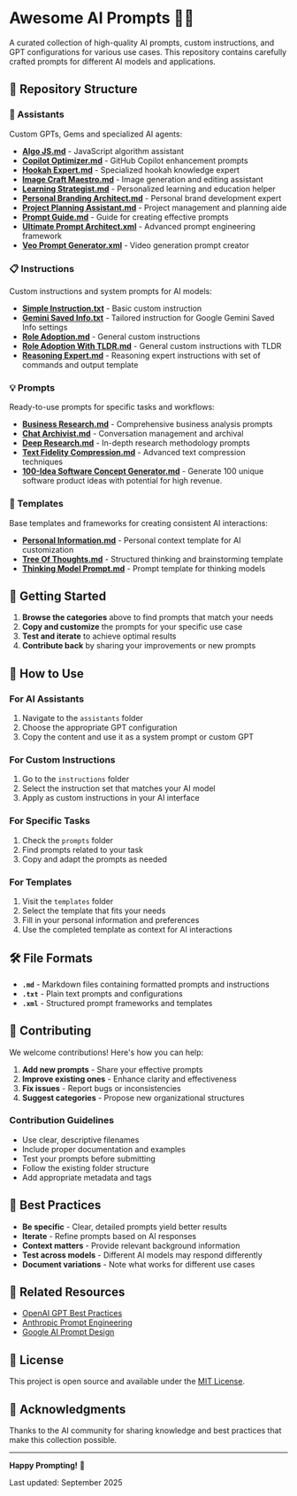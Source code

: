 # Awesome AI Prompts 🤖✨

A curated collection of high-quality AI prompts, custom instructions, and GPT configurations for various use cases. This repository contains carefully crafted prompts for different AI models and applications.

## 📁 Repository Structure

### 🤖 Assistants

Custom GPTs, Gems and specialized AI agents:

- **[Algo JS.md](assistants/Algo%20JS.md)** - JavaScript algorithm assistant
- **[Copilot Optimizer.md](assistants/Copilot%20Optimizer.md)** - GitHub Copilot enhancement prompts
- **[Hookah Expert.md](assistants/Hookah%20Expert.md)** - Specialized hookah knowledge expert
- **[Image Craft Maestro.md](assistants/Image%20Craft%20Maestro.md)** - Image generation and editing assistant
- **[Learning Strategist.md](assistants/Learning%20Strategist.md)** - Personalized learning and education helper
- **[Personal Branding Architect.md](assistants/Personal%20Branding%20Architect.md)** - Personal brand development expert
- **[Project Planning Assistant.md](assistants/Project%20Planning%20Assistant.md)** - Project management and planning aide
- **[Prompt Guide.md](assistants/Prompt%20Guide.md)** - Guide for creating effective prompts
- **[Ultimate Prompt Architect.xml](assistants/Ultimate%20Prompt%20Architect.xml)** - Advanced prompt engineering framework
- **[Veo Prompt Generator.xml](assistants/Veo%20Prompt%20Generator.xml)** - Video generation prompt creator

### 📋 Instructions

Custom instructions and system prompts for AI models:

- **[Simple Instruction.txt](instructions/Simple%20Instruction.txt)** - Basic custom instruction
- **[Gemini Saved Info.txt](instructions/Gemini%20Saved%20Info.txt)** - Tailored instruction for Google Gemini Saved Info settings
- **[Role Adoption.md](instructions/Role%20Adoption.md)** - General custom instructions
- **[Role Adoption With TLDR.md](instructions/Role%20Adoption%20With%20TLDR.md)** - General custom instructions with TLDR
- **[Reasoning Expert.md](instructions/Reasoning%20Expert.md)** - Reasoning expert instructions with set of commands and output template

### 💡 Prompts

Ready-to-use prompts for specific tasks and workflows:

- **[Business Research.md](prompts/Business%20Research.md)** - Comprehensive business analysis prompts
- **[Chat Archivist.md](prompts/Chat%20Archivist.md)** - Conversation management and archival
- **[Deep Research.md](prompts/Deep%20Research.md)** - In-depth research methodology prompts
- **[Text Fidelity Compression.md](prompts/Text%20Fidelity%20Compression.md)** - Advanced text compression techniques
- **[100-Idea Software Concept Generator.md](prompts/100-Idea%20Software%20Concept%20Generator.md)** - Generate 100 unique software product ideas with potential for high revenue.

### 📝 Templates

Base templates and frameworks for creating consistent AI interactions:

- **[Personal Information.md](templates/Personal%20Information.md)** - Personal context template for AI customization
- **[Tree Of Thoughts.md](templates/Tree%20Of%20Thoughts.md)** - Structured thinking and brainstorming template
- **[Thinking Model Prompt.md](templates/Thinking%20Model%20Prompt.md)** - Prompt template for thinking models

## 🚀 Getting Started

1. **Browse the categories** above to find prompts that match your needs
2. **Copy and customize** the prompts for your specific use case
3. **Test and iterate** to achieve optimal results
4. **Contribute back** by sharing your improvements or new prompts

## 📖 How to Use

### For AI Assistants

1. Navigate to the `assistants` folder
2. Choose the appropriate GPT configuration
3. Copy the content and use it as a system prompt or custom GPT

### For Custom Instructions

1. Go to the `instructions` folder
2. Select the instruction set that matches your AI model
3. Apply as custom instructions in your AI interface

### For Specific Tasks

1. Check the `prompts` folder
2. Find prompts related to your task
3. Copy and adapt the prompts as needed

### For Templates

1. Visit the `templates` folder
2. Select the template that fits your needs
3. Fill in your personal information and preferences
4. Use the completed template as context for AI interactions

## 🛠️ File Formats

- **`.md`** - Markdown files containing formatted prompts and instructions
- **`.txt`** - Plain text prompts and configurations
- **`.xml`** - Structured prompt frameworks and templates

## 🤝 Contributing

We welcome contributions! Here's how you can help:

1. **Add new prompts** - Share your effective prompts
2. **Improve existing ones** - Enhance clarity and effectiveness
3. **Fix issues** - Report bugs or inconsistencies
4. **Suggest categories** - Propose new organizational structures

### Contribution Guidelines

- Use clear, descriptive filenames
- Include proper documentation and examples
- Test your prompts before submitting
- Follow the existing folder structure
- Add appropriate metadata and tags

## 📝 Best Practices

- **Be specific** - Clear, detailed prompts yield better results
- **Iterate** - Refine prompts based on AI responses
- **Context matters** - Provide relevant background information
- **Test across models** - Different AI models may respond differently
- **Document variations** - Note what works for different use cases

## 🔗 Related Resources

- [OpenAI GPT Best Practices](https://platform.openai.com/docs/guides/prompt-engineering)
- [Anthropic Prompt Engineering](https://docs.anthropic.com/claude/docs/prompt-engineering)
- [Google AI Prompt Design](https://ai.google.dev/docs/prompt_best_practices)

## 📄 License

This project is open source and available under the [MIT License](LICENSE).

## 🌟 Acknowledgments

Thanks to the AI community for sharing knowledge and best practices that make this collection possible.

---

**Happy Prompting!** 🎯

Last updated: September 2025
